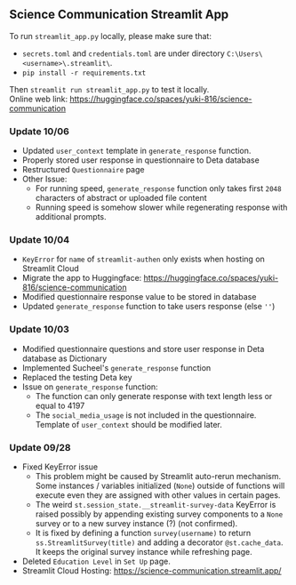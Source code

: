 ## Science Communication Streamlit App

To run `streamlit_app.py` locally, please make sure that:
* `secrets.toml` and `credentials.toml` are under directory `C:\Users\<username>\.streamlit\`. 
* `pip install -r requirements.txt`

Then `streamlit run streamlit_app.py` to test it locally.<br>
Online web link: https://huggingface.co/spaces/yuki-816/science-communication

### Update 10/06
* Updated `user_context` template in `generate_response` function.
* Properly stored user response in questionnaire to Deta database
* Restructured `Questionnaire` page
* Other Issue:
    - For running speed, `generate_response` function only takes first `2048` characters of abstract or uploaded file content
    - Running speed is somehow slower while regenerating response with additional prompts.

### Update 10/04
* `KeyError` for `name` of `streamlit-authen` only exists when hosting on Streamlit Cloud
* Migrate the app to Huggingface: https://huggingface.co/spaces/yuki-816/science-communication
* Modified questionnaire response value to be stored in database
* Updated `generate_response` function to take users response (else `''`)

### Update 10/03
* Modified questionnaire questions and store user response in Deta database as Dictionary
* Implemented Sucheel's `generate_response` function
* Replaced the testing Deta key
* Issue on `generate_response` function:
    - The function can only generate response with text length less or equal to 4197
    - The `social_media_usage` is not included in the questionnaire. Template of `user_context` should be modified later.

### Update 09/28
* Fixed KeyError issue
    - This problem might be caused by Streamlit auto-rerun mechanism. Some instances / variables initialized (`None`) outside of functions will execute even they are assigned with other values in certain pages. 
    - The weird `st.session_state.__streamlit-survey-data` KeyError is raised possibly by appending existing survey components to a `None` survey or to a new survey instance (?) (not confirmed).
    - It is fixed by defining a function `survey(username)` to return `ss.StreamlitSurvey(title)` and adding a decorator `@st.cache_data`. It keeps the original survey instance while refreshing page.
* Deleted `Education Level`  in `Set Up` page.
* Streamlit Cloud Hosting: https://science-communication.streamlit.app/


